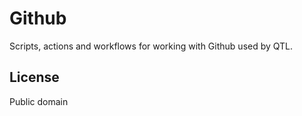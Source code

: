 # Github
Scripts, actions and workflows for working with Github used by QTL.

## License
Public domain
